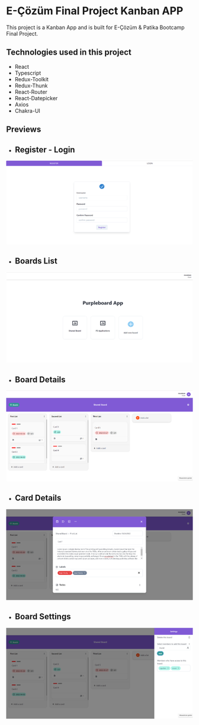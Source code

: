 # E-Çözüm Final Project Kanban APP

This project is a Kanban App and is built for E-Çözüm & Patika Bootcamp Final Project.

## Technologies used in this project

- React
- Typescript
- Redux-Toolkit
- Redux-Thunk
- React-Router
- React-Datepicker
- Axios
- Chakra-UI

## Previews

- ## Register - Login

![Register](./public/register.png)

- ## Boards List

![BoardsList](./public/boards-list.png)

- ## Board Details

![BoardDetails](./public/board-details.png)

- ## Card Details

![CardDetails](./public/card-details.png)

- ## Board Settings

![BoardSettings](./public/settings.png)
